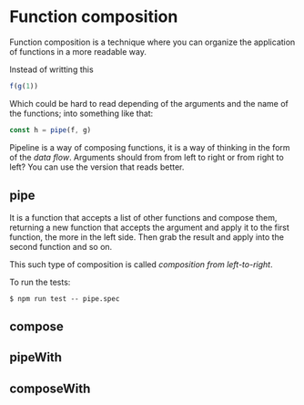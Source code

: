 # Function composition

Function composition is a technique where you can organize the application of functions in a more readable way.

Instead of writting this

```js
f(g(1))
```

Which could be hard to read depending of the arguments and the name of the functions; into something like that:

```js
const h = pipe(f, g)
```

Pipeline is a way of composing functions, it is a way of thinking in the form of the *data flow*. Arguments should from from left to right or from right to left? You can use the version that reads better.

## pipe

It is a function that accepts a list of other functions and compose them, returning a new function that accepts the argument and apply it to the first function, the more in the left side. Then grab the result and apply into the second function and so on.

This such type of composition is called *composition from left-to-right*.

To run the tests:

```
$ npm run test -- pipe.spec
```

## compose

## pipeWith


## composeWith